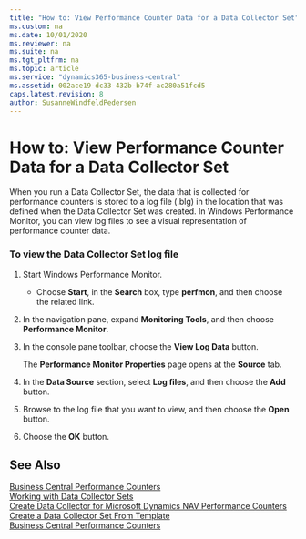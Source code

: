 ```yaml
---
title: "How to: View Performance Counter Data for a Data Collector Set"
ms.custom: na
ms.date: 10/01/2020
ms.reviewer: na
ms.suite: na
ms.tgt_pltfrm: na
ms.topic: article
ms.service: "dynamics365-business-central"
ms.assetid: 002ace19-dc33-432b-b74f-ac280a51fcd5
caps.latest.revision: 8
author: SusanneWindfeldPedersen
---
```

# How to: View Performance Counter Data for a Data Collector Set
When you run a Data Collector Set, the data that is collected for performance counters is stored to a log file \(.blg\) in the location that was defined when the Data Collector Set was created. In Windows Performance Monitor, you can view log files to see a visual representation of performance counter data.  
  
### To view the Data Collector Set log file  
  
1.  Start Windows Performance Monitor.  
  
    -   Choose **Start**, in the **Search** box, type **perfmon**, and then choose the related link.  
  
2.  In the navigation pane, expand **Monitoring Tools**, and then choose **Performance Monitor**.  
  
3.  In the console pane toolbar, choose the **View Log Data** button.  
  
     The **Performance Monitor Properties** page opens at the **Source** tab.  
  
4.  In the **Data Source** section, select **Log files**, and then choose the **Add** button.  
  
5.  Browse to the log file that you want to view, and then choose the **Open** button.  
  
6.  Choose the **OK** button.  
  
## See Also  
 [Business Central Performance Counters](performance-counters.md)   
 [Working with Data Collector Sets](monitor-work-with-data-collector-sets.md)   
 [Create Data Collector for Microsoft Dynamics NAV Performance Counters](create-data-collector-performance-counters.md)   
 [Create a Data Collector Set From Template](monitor-create-data-collector-set-from-template.md)   
 [Business Central Performance Counters](performance-counters.md)